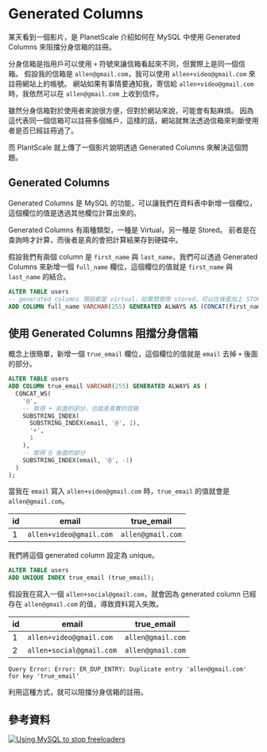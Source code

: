 # Generated Columns

某天看到一個影片，是 PlanetScale 介紹如何在 MySQL 中使用 Generated Columns 來阻擋分身信箱的註冊。

分身信箱是指用戶可以使用 `+` 符號來讓信箱看起來不同，但實際上是同一個信箱。
假設我的信箱是 `allen@gmail.com`，我可以使用 `allen+video@gmail.com` 來註冊網站上的帳號。
網站如果有事情要通知我，寄信給 `allen+video@gmail.com` 時，我依然可以在 `allen@gmail.com` 上收到信件。

雖然分身信箱對於使用者來說很方便，但對於網站來說，可能會有點麻煩。
因為這代表同一個信箱可以註冊多個帳戶，這樣的話，網站就無法透過信箱來判斷使用者是否已經註冊過了。

而 PlantScale 就上傳了一個影片說明透過 Generated Columns 來解決這個問題。

## Generated Columns

Generated Columns 是 MySQL 的功能，可以讓我們在資料表中新增一個欄位，這個欄位的值是透過其他欄位計算出來的。

Generated Columns 有兩種類型，一種是 Virtual，另一種是 Stored。
前者是在查詢時才計算，而後者是真的會把計算結果存到硬碟中。

假設我們有兩個 column 是 `first_name` 與 `last_name`，我們可以透過 Generated Columns 來新增一個 `full_name` 欄位，這個欄位的值就是 `first_name` 與 `last_name` 的結合。

```sql
ALTER TABLE users
-- generated columns 預設都是 virtual，如果想使用 stored，可以在後面加上 STORED 關鍵字
ADD COLUMN full_name VARCHAR(255) GENERATED ALWAYS AS (CONCAT(first_name, ' ', last_name));
```

## 使用 Generated Columns 阻擋分身信箱

概念上很簡單，新增一個 `true_email` 欄位，這個欄位的值就是 `email` 去掉 `+` 後面的部分。

```sql
ALTER TABLE users
ADD COLUMN true_email VARCHAR(255) GENERATED ALWAYS AS (
  CONCAT_WS(
    '@',
    -- 取得 + 前面的部分，也就是真實的信箱
    SUBSTRING_INDEX(
      SUBSTRING_INDEX(email, '@', 1),
      '+',
      1
    ),
    -- 取得 @ 後面的部分
    SUBSTRING_INDEX(email, '@', -1)
  )
);
```

當我在 `email` 寫入 `allen+video@gmail.com` 時，`true_email` 的值就會是 `allen@gmail.com`。

| id  | email                   | true_email        |
| --- | ----------------------- | ----------------- |
| 1   | `allen+video@gmail.com` | `allen@gmail.com` |

我們將這個 generated column 設定為 unique。

```sql
ALTER TABLE users
ADD UNIQUE INDEX true_email (true_email);
```

假設我在寫入一個 `allen+social@gmail.com`，就會因為 generated column 已經存在 `allen@gmail.com` 的值，導致資料寫入失敗。

| id  | email                    | true_email        |
| --- | ------------------------ | ----------------- |
| 1   | `allen+video@gmail.com`  | `allen@gmail.com` |
| 2   | `allen+social@gmail.com` | `allen@gmail.com` |

```text
Query Error: Error: ER_DUP_ENTRY: Duplicate entry 'allen@gmail.com' for key 'true_email'
```

利用這種方式，就可以阻擋分身信箱的註冊。

## 參考資料

[![Using MySQL to stop freeloaders](https://img.youtube.com/vi/goC5BdyCvms/maxresdefault.jpg)](https://www.youtube.com/watch?v=goC5BdyCvms)
